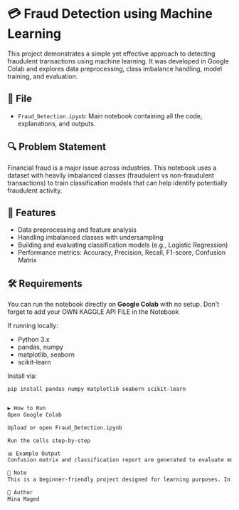 # 💳 Fraud Detection using Machine Learning

This project demonstrates a simple yet effective approach to detecting fraudulent transactions using machine learning. It was developed in Google Colab and explores data preprocessing, class imbalance handling, model training, and evaluation.

## 📁 File
- `Fraud_Detection.ipynb`: Main notebook containing all the code, explanations, and outputs.

## 🔍 Problem Statement
Financial fraud is a major issue across industries. This notebook uses a dataset with heavily imbalanced classes (fraudulent vs non-fraudulent transactions) to train classification models that can help identify potentially fraudulent activity.

## 🚀 Features
- Data preprocessing and feature analysis
- Handling imbalanced classes with undersampling
- Building and evaluating classification models (e.g., Logistic Regression)
- Performance metrics: Accuracy, Precision, Recall, F1-score, Confusion Matrix

## 🛠️ Requirements
You can run the notebook directly on **Google Colab** with no setup.
Don't forget to add your OWN KAGGLE API FILE in the Notebook

If running locally:
- Python 3.x
- pandas, numpy
- matplotlib, seaborn
- scikit-learn

Install via:
```bash
pip install pandas numpy matplotlib seaborn scikit-learn


▶️ How to Run
Open Google Colab

Upload or open Fraud_Detection.ipynb

Run the cells step-by-step

📊 Example Output
Confusion matrix and classification report are generated to evaluate model performance.

📌 Note
This is a beginner-friendly project designed for learning purposes. In real-world applications, additional steps like feature engineering, hyperparameter tuning, and advanced sampling techniques would be required.

👤 Author
Mina Maged
